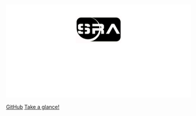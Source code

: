 ![logo](coverpage-logo.png)



[GitHub](https://github.com/SRA-VJTI/sra-board-hardware-design)
[Take a glance!](README.md)